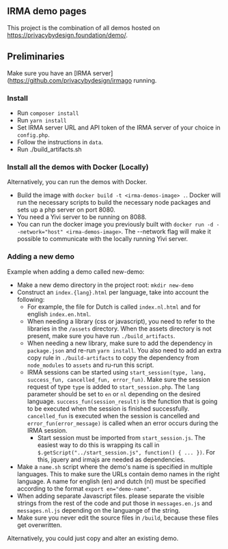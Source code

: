 ## IRMA demo pages

This project is the combination of all demos hosted on https://privacybydesign.foundation/demo/.

## Preliminaries
Make sure you have an [IRMA server] (https://github.com/privacybydesign/irmago running.


### Install
* Run `composer install`
* Run `yarn install`
* Set IRMA server URL and API token of the IRMA server of your choice in `config.php`.
* Follow the instructions in `data`.
* Run ./build_artifacts.sh

### Install all the demos with Docker (Locally)
Alternatively, you can run the demos with Docker.
* Build the image with `docker build -t <irma-demos-image> .`. Docker will run the necessary scripts to build the necessary
node packages and sets up a php server on port 8080.
* You need a Yivi server to be running on 8088.
* You can run the docker image you previously built with `docker run -d --network="host" <irma-demos-image>`. The --network flag will make it possible to communicate with the locally running Yivi server.


### Adding a new demo
Example when adding a demo called new-demo:
* Make a new demo directory in the project root: `mkdir new-demo`
* Construct an `index.{lang}.html` per language, take into account the following:
   * For example, the file for Dutch is called `index.nl.html` and for english `index.en.html`. 
   * When needing a library (css or javascript), you need to refer to the libraries in the `/assets` directory. When the assets directory is not present, make sure you have run `./build_artifacts`.
   * When needing a new library, make sure to add the dependency in `package.json` and re-run `yarn install`. You also need to add an extra copy rule in `./build-artifacts` to copy the dependency from `node_modules` to `assets` and ru-run this script.
   * IRMA sessions can be started using `start_session(type, lang, success_fun, cancelled_fun, error_fun)`.
   Make sure the session request of type `type` is added to `start_session.php`. The `lang` parameter should be set to 
   `en` or `nl` depending on the desired language. `success_fun(session_result)` is the function that is going to be executed when the
   session is finished successfully. `cancelled_fun` is executed when the session is cancelled and `error_fun(error_message)` is
   called when an error occurs during the IRMA session.
        * Start session must be imported from `start_session.js`. The easiest way to do this is wrapping its call in
        `$.getScript("../start_session.js", function() { ... })`. For this, jquery and irmajs are needed as dependencies.
* Make a `name.sh` script where the demo's name is specified in multiple languages. This to make sure the URLs contain demo names in the right language. A name for english (en) and dutch (nl) must be specified according to the format `export en="demo-name"`.
* When adding separate Javascript files. please separate the visible strings from the rest of the code and put those in `messages.en.js` and `messages.nl.js` depending on the languange of the string.
* Make sure you never edit the source files in `/build`, because these files get overwritten.
        
Alternatively, you could just copy and alter an existing demo.
